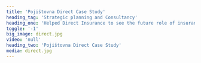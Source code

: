 ```yaml
---
title: 'Pojištovna Direct Case Study'
heading_tag: 'Strategic planning and Consultancy'
heading_one: 'Helped Direct Insurance to see the future role of insurance business'
toggle: '-1'
big_image: direct.jpg
video: 'null'
heading_two: 'Pojištovna Direct Case Study'
media: direct.jpg
---
```


